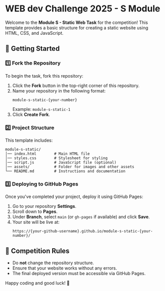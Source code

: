 # WEB dev Challenge 2025 - S Module

Welcome to the **Module S - Static Web Task** for the competition! This template provides a basic structure for creating a static website using HTML, CSS, and JavaScript.

## 🚀 Getting Started

### 1️⃣ Fork the Repository
To begin the task, fork this repository:
1. Click the **Fork** button in the top-right corner of this repository.
2. Name your repository in the following format:
   ```
   module-s-static-{your-number}
   ```
   Example: `module-s-static-1`
3. Click **Create Fork**.

### 2️⃣ Project Structure
This template includes:
```
module-s-static/
│── index.html        # Main HTML file
│── styles.css        # Stylesheet for styling
│── script.js         # JavaScript file (optional)
│── assets/           # Folder for images and other assets
└── README.md         # Instructions and documentation
```

### 3️⃣ Deploying to GitHub Pages
Once you've completed your project, deploy it using GitHub Pages:

1. Go to your repository **Settings**.
2. Scroll down to **Pages**.
3. Under **Branch**, select `main` (or `gh-pages` if available) and click **Save**.
4. Your site will be live at:
   ```
   https://{your-github-username}.github.io/module-s-static-{your-number}/
   ```

## 🎯 Competition Rules
- Do **not** change the repository structure.
- Ensure that your website works without any errors.
- The final deployed version must be accessible via GitHub Pages.

Happy coding and good luck! 🚀

